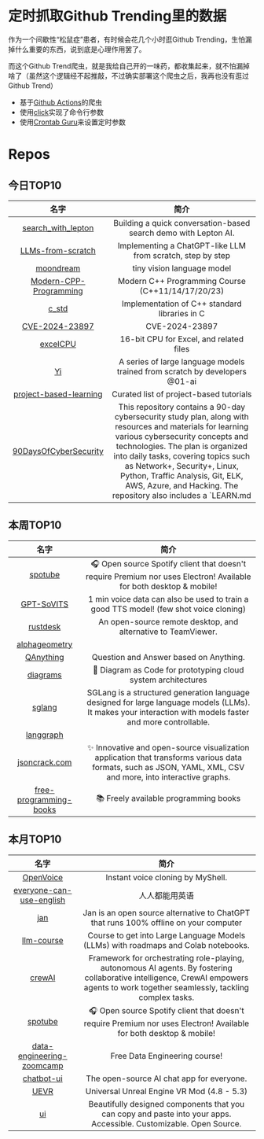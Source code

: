 # 定时抓取Github Trending里的数据

作为一个间歇性“松鼠症”患者，有时候会花几个小时逛Github Trending，生怕漏掉什么重要的东西，说到底是心理作用罢了。

而这个Github Trend爬虫，就是我给自己开的一味药，都收集起来，就不怕漏掉啥了（虽然这个逻辑经不起推敲，不过确实部署这个爬虫之后，我再也没有逛过Github Trend）

* 基于[Github Actions](https://docs.github.com/en/actions)的爬虫
* 使用[click](https://github.com/pallets/click)实现了命令行参数
* 使用[Crontab Guru](https://crontab.guru/)来设置定时参数

# Repos
## 今日TOP10 
<!-- START OF DAILY_TOP10_REPOS -->
| 名字 | 简介 |
| :----: | :----: |
| [search_with_lepton](https://github.com/leptonai/search_with_lepton) | Building a quick conversation-based search demo with Lepton AI. |
| [LLMs-from-scratch](https://github.com/rasbt/LLMs-from-scratch) | Implementing a ChatGPT-like LLM from scratch, step by step |
| [moondream](https://github.com/vikhyat/moondream) | tiny vision language model |
| [Modern-CPP-Programming](https://github.com/federico-busato/Modern-CPP-Programming) | Modern C++ Programming Course (C++11/14/17/20/23) |
| [c_std](https://github.com/KaisenAmin/c_std) | Implementation of C++ standard libraries in C |
| [CVE-2024-23897](https://github.com/h4x0r-dz/CVE-2024-23897) | CVE-2024-23897 |
| [excelCPU](https://github.com/InkboxSoftware/excelCPU) | 16-bit CPU for Excel, and related files |
| [Yi](https://github.com/01-ai/Yi) | A series of large language models trained from scratch by developers @01-ai |
| [project-based-learning](https://github.com/practical-tutorials/project-based-learning) | Curated list of project-based tutorials |
| [90DaysOfCyberSecurity](https://github.com/farhanashrafdev/90DaysOfCyberSecurity) | This repository contains a 90-day cybersecurity study plan, along with resources and materials for learning various cybersecurity concepts and technologies. The plan is organized into daily tasks, covering topics such as Network+, Security+, Linux, Python, Traffic Analysis, Git, ELK, AWS, Azure, and Hacking. The repository also includes a `LEARN.md |
<!-- END OF DAILY_TOP10_REPOS -->

## 本周TOP10
<!-- START OF WEEKLY_TOP10_REPOS -->
| 名字 | 简介 |
| :----: | :----: |
| [spotube](https://github.com/KRTirtho/spotube) | 🎧 Open source Spotify client that doesn't require Premium nor uses Electron! Available for both desktop & mobile! |
| [GPT-SoVITS](https://github.com/RVC-Boss/GPT-SoVITS) | 1 min voice data can also be used to train a good TTS model! (few shot voice cloning) |
| [rustdesk](https://github.com/rustdesk/rustdesk) | An open-source remote desktop, and alternative to TeamViewer. |
| [alphageometry](https://github.com/google-deepmind/alphageometry) |  |
| [QAnything](https://github.com/netease-youdao/QAnything) | Question and Answer based on Anything. |
| [diagrams](https://github.com/mingrammer/diagrams) | 🎨 Diagram as Code for prototyping cloud system architectures |
| [sglang](https://github.com/sgl-project/sglang) | SGLang is a structured generation language designed for large language models (LLMs). It makes your interaction with models faster and more controllable. |
| [langgraph](https://github.com/langchain-ai/langgraph) |  |
| [jsoncrack.com](https://github.com/AykutSarac/jsoncrack.com) | ✨ Innovative and open-source visualization application that transforms various data formats, such as JSON, YAML, XML, CSV and more, into interactive graphs. |
| [free-programming-books](https://github.com/EbookFoundation/free-programming-books) | 📚 Freely available programming books |
<!-- END OF WEEKLY_TOP10_REPOS -->

## 本月TOP10
<!-- START OF MONTHLY_TOP10_REPOS -->
| 名字 | 简介 |
| :----: | :----: |
| [OpenVoice](https://github.com/myshell-ai/OpenVoice) | Instant voice cloning by MyShell. |
| [everyone-can-use-english](https://github.com/xiaolai/everyone-can-use-english) | 人人都能用英语 |
| [jan](https://github.com/janhq/jan) | Jan is an open source alternative to ChatGPT that runs 100% offline on your computer |
| [llm-course](https://github.com/mlabonne/llm-course) | Course to get into Large Language Models (LLMs) with roadmaps and Colab notebooks. |
| [crewAI](https://github.com/joaomdmoura/crewAI) | Framework for orchestrating role-playing, autonomous AI agents. By fostering collaborative intelligence, CrewAI empowers agents to work together seamlessly, tackling complex tasks. |
| [spotube](https://github.com/KRTirtho/spotube) | 🎧 Open source Spotify client that doesn't require Premium nor uses Electron! Available for both desktop & mobile! |
| [data-engineering-zoomcamp](https://github.com/DataTalksClub/data-engineering-zoomcamp) | Free Data Engineering course! |
| [chatbot-ui](https://github.com/mckaywrigley/chatbot-ui) | The open-source AI chat app for everyone. |
| [UEVR](https://github.com/praydog/UEVR) | Universal Unreal Engine VR Mod (4.8 - 5.3) |
| [ui](https://github.com/shadcn-ui/ui) | Beautifully designed components that you can copy and paste into your apps. Accessible. Customizable. Open Source. |
<!-- END OF MONTHLY_TOP10_REPOS -->
